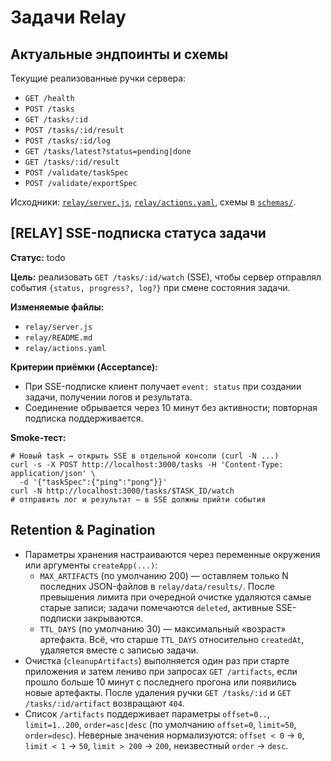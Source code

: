 # Задачи Relay

## Актуальные эндпоинты и схемы

Текущие реализованные ручки сервера:

- `GET /health`
- `POST /tasks`
- `GET /tasks/:id`
- `POST /tasks/:id/result`
- `POST /tasks/:id/log`
- `GET /tasks/latest?status=pending|done`
- `GET /tasks/:id/result`
- `POST /validate/taskSpec`
- `POST /validate/exportSpec`

Исходники: [`relay/server.js`](../../relay/server.js), [`relay/actions.yaml`](../../relay/actions.yaml), схемы в [`schemas/`](../../schemas).

## [RELAY] SSE-подписка статуса задачи

**Статус:** todo

**Цель:** реализовать `GET /tasks/:id/watch` (SSE), чтобы сервер отправлял события `{status, progress?, log?}` при смене состояния задачи.

**Изменяемые файлы:**
- `relay/server.js`
- `relay/README.md`
- `relay/actions.yaml`

**Критерии приёмки (Acceptance):**
- При SSE-подписке клиент получает `event: status` при создании задачи, получении логов и результата.
- Соединение обрывается через 10 минут без активности; повторная подписка поддерживается.

**Smoke-тест:**
```
# Новый task → открыть SSE в отдельной консоли (curl -N ...)
curl -s -X POST http://localhost:3000/tasks -H 'Content-Type: application/json' \
  -d '{"taskSpec":{"ping":"pong"}}'
curl -N http://localhost:3000/tasks/$TASK_ID/watch
# отправить лог и результат — в SSE должны прийти события
```

## Retention & Pagination

- Параметры хранения настраиваются через переменные окружения или аргументы `createApp(...)`:
  - `MAX_ARTIFACTS` (по умолчанию 200) — оставляем только N последних JSON-файлов в `relay/data/results/`. После превышения лимита при очередной очистке удаляются самые старые записи; задачи помечаются `deleted`, активные SSE-подписки закрываются.
  - `TTL_DAYS` (по умолчанию 30) — максимальный «возраст» артефакта. Всё, что старше `TTL_DAYS` относительно `createdAt`, удаляется вместе с записью задачи.
- Очистка (`cleanupArtifacts`) выполняется один раз при старте приложения и затем лениво при запросах `GET /artifacts`, если прошло больше 10 минут с последнего прогона или появились новые артефакты. После удаления ручки `GET /tasks/:id` и `GET /tasks/:id/artifact` возвращают `404`.
- Список `/artifacts` поддерживает параметры `offset=0..`, `limit=1..200`, `order=asc|desc` (по умолчанию `offset=0`, `limit=50`, `order=desc`). Неверные значения нормализуются: `offset < 0` → `0`, `limit < 1` → `50`, `limit > 200` → `200`, неизвестный `order` → `desc`.

